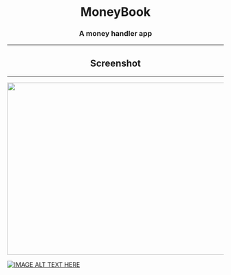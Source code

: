 <h1 align="center">MoneyBook</h1>
<h3 align="center">A money handler app<br>
</h3>

---
<h2 align="center">Screenshot</h2>

---
<p align="center">
<img src="https://user-images.githubusercontent.com/76255100/215259781-ffc1dd1d-86fd-4c96-8b7d-b3155e40534c.PNG" style="width:600px; height:400px;" />

[![IMAGE ALT TEXT HERE](https://img.youtube.com/vi/jQ8dZwTw8wQ/0.jpg)](https://www.youtube.com/watch?v=jQ8dZwTw8wQ)
</p>

